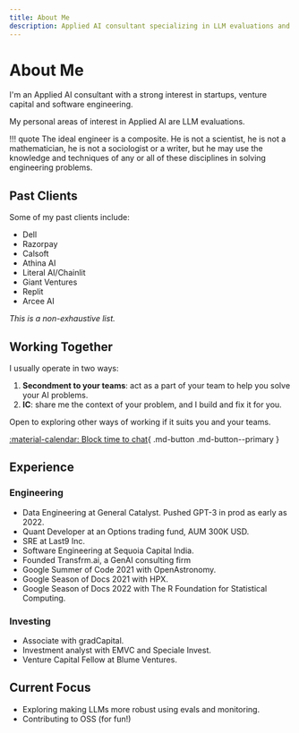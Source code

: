 ```yaml
---
title: About Me
description: Applied AI consultant specializing in LLM evaluations and engineering
---
```


# About Me

I'm an Applied AI consultant with a strong interest in startups, venture capital and software engineering.

My personal areas of interest in Applied AI are LLM evaluations.

!!! quote
    The ideal engineer is a composite. He is not a scientist, he is not a mathematician, he is not a sociologist or a writer, but he may use the knowledge and techniques of any or all of these disciplines in solving engineering problems.

## Past Clients

Some of my past clients include:

- Dell
- Razorpay
- Calsoft
- Athina AI
- Literal AI/Chainlit
- Giant Ventures
- Replit
- Arcee AI

*This is a non-exhaustive list.*

## Working Together

I usually operate in two ways:

1. **Secondment to your teams**: act as a part of your team to help you solve your AI problems.
2. **IC**: share me the context of your problem, and I build and fix it for you.

Open to exploring other ways of working if it suits you and your teams.

[:material-calendar: Block time to chat](https://calendly.com/rachittshah){ .md-button .md-button--primary }

## Experience

### Engineering

- Data Engineering at General Catalyst. Pushed GPT-3 in prod as early as 2022.
- Quant Developer at an Options trading fund, AUM 300K USD.
- SRE at Last9 Inc.
- Software Engineering at Sequoia Capital India.
- Founded Transfrm.ai, a GenAI consulting firm
- Google Summer of Code 2021 with OpenAstronomy.
- Google Season of Docs 2021 with HPX.
- Google Season of Docs 2022 with The R Foundation for Statistical Computing.

### Investing

- Associate with gradCapital.
- Investment analyst with EMVC and Speciale Invest.
- Venture Capital Fellow at Blume Ventures.

## Current Focus

- Exploring making LLMs more robust using evals and monitoring.
- Contributing to OSS (for fun!) 